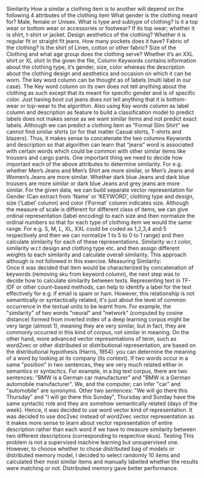 Similarity
How a similar a clothing item is to another will depend on the following 4 attributes of the clothing item
What gender is the clothing meant for? Male, female or Unisex. 
What is type and subtype of clothing? Is it a top wear or bottom wear or accessories or footwear? If its top wear; whether it is shirt, t-shirt or jacket. 
Design aesthetics of the clothing? Whether it is regular fit or straight fit jeans. How many pockets does it have?
Fabric of the clothing? Is the shirt of Linen, cotton or other fabric?
Size of the Clothing and what age group does the clothing serve? Whether it’s an XXL shirt or XL shirt
In the given the file, Column Keywords contains information about the clothing type, it’s gender, size, color whereas the description about the clothing design and aesthetics and occasion on which it can be worn. The key word column can be thought as of labels (multi label in our case). The Key word column on its own does not tell anything about the clothing as such except that its meant for specific gender and is of specific color. Just having boot cut jeans does not tell anything that it is bottom-wear or top-wear to the algorithm. Also using Key words column as label column and description as feature to build a classification model to predict labels does not makes sense as we want similar items and not predict exact labels. Although we can predict a clothing item as “Formal Slim Shirt” we cannot find similar shirts (or for that matter Casual shirts, T-shirts and blazers). Thus, it makes sense to concatenate the two columns Keywords and description so that algorithm can learn that “jeans” word is associated with certain words which could be common with other similar items like trousers and cargo pants.
One important thing we need to decide how important each of the above attributes to determine similarity. For e.g. whether Men’s Jeans and Men’s Shirt are more similar, or Men’s Jeans and Women’s Jeans are more similar. Whether dark blue Jeans and dark blue trousers are more similar or dark blue Jeans and grey jeans are more similar. For the given data, we can build separate vector representation for Gender (Can extract from ‘Name’ or ‘KEYWORD’, clothing type and design, size (‘Label’ column) and color (‘Format’ column indicates size.  Although the measure of scale is different for different class of items, we can give ordinal representation (label encoding) to each size and then normalize the ordinal numbers so that for each type of clothing item we would the same range. For e.g. S, M, L, XL, XXL could be coded as 1,2,3,4 and 5 respectively and then we can normalize 1 to 5 to 0 to 1 range) and then calculate similarity for each of these representations. Similarity w.r.t color, similarity w.r.t design and clothing type etc. and then assign different weights to each similarity and calculate overall similarity.  This approach although is not followed in this exercise.
Measuring Similarity:   
Once it was decided that item would be characterized by concatenation of keywords (removing sku from keyword column), the next step was to decide how to calculate similarity between texts. Representing text in TF-IDF or other count-based methods, can help to identify a label for the text effectively for e.g. if email is spam or ham. However, this relationship is not semantically or syntactically related, it's just about the level of common occurrence in the textual units to be learnt from. For example, the "similarity" of two words "neural" and "network" (computed by cosine distance) formed from inverted index of a deep learning corpus might be very large (almost 1), meaning they are very similar, but in fact, they are commonly occurred in this kind of corpus, not similar in meaning.
On the other hand, more advanced vector representations of term, such as word2vec or other distributed or distributional representation, are based on the distributional hypothesis (Harris, 1954): you can determine the meaning of a word by looking at its company (its context). If two words occur in a same "position" in two sentences, they are very much related either in semantics or syntactics.
For example, in a big text corpus, there are two sentences: "BMW is a German car manufacturer" and "BMW is a German automobile manufacturer". We, and the computer, can infer "car" and "automobile" are synonyms. Other two sentences: "We will go there this Thursday" and "I will go there this Sunday", Thursday and Sunday have the same syntactic role and they are somehow semantically related (days of the week). Hence, it was decided to use word vector kind of representation.
It was decided to use doc2vec instead of word2vec vector representation as it makes more sense to learn about vector representation of entire description rather than each word if we have to measure similarity between two different descriptions (corresponding to respective skus).
Testing
This problem is not a supervised machine learning but unsupervised one. However, to choose whether to chose distributed bag of models or distributed memory model, I decided to select randomly 10 items and calculated their most similar items and manually labelled whether the results were matching or not. Distributed memory gave better performance. 
